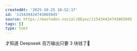 ```yaml
---
createdAt: '2025-10-25 18:52:17'
id: '115434424743865045'
source: https://mastodon.social/@Eyoz/115434424743865045
tags: []
type: toot
---
```


才知道 Deepseek 百万输出只要 3 块钱了🤣